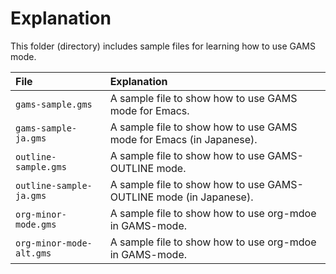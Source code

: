 <!--
Author: Shiro Takeda
Maintainer: Shiro Takeda
-->

# Explanation

This folder (directory) includes sample files for learning how to use GAMS mode.

| File                                       | Explanation                                                             |
| :----------------------------------------- | :---------------------------------------------------------------------- |
| `gams-sample.gms`                          | A sample file to show how to use GAMS mode for Emacs.                   |
| `gams-sample-ja.gms`                       | A sample file to show how to use GAMS mode for Emacs (in Japanese).     |
| `outline-sample.gms`                       | A sample file to show how to use GAMS-OUTLINE mode.                     |
| `outline-sample-ja.gms`                    | A sample file to show how to use GAMS-OUTLINE mode (in Japanese).       |
| `org-minor-mode.gms`                       | A sample file to show how to use org-mdoe in GAMS-mode.                 |
| `org-minor-mode-alt.gms`                   | A sample file to show how to use org-mdoe in GAMS-mode.                 |


<!--
--------------------
Local Variables:
fill-column: 74
mode: markdown
End:

-->
